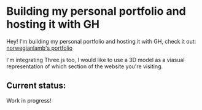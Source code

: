 # Building my personal portfolio and hosting it with GH
Hey! I'm building my personal portfolio and hosting it with GH, check it out: [norwegianlamb's portfolio](https://norwegianlamb.github.io/)

I'm integrating Three.js too, I would like to use a 3D model as a viasual representation of which section of the website you're visiting.

## Current status:
Work in progress!
